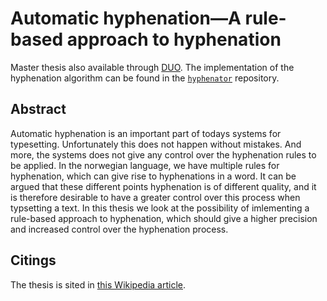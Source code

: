 # Automatic hyphenation—A rule-based approach to hyphenation

Master thesis also available through [DUO](https://www.duo.uio.no/handle/10852/44768?show=full). The implementation of the hyphenation algorithm can be found in the [`hyphenator`](https://github.com/eivindml/hyphenator) repository.

## Abstract

Automatic hyphenation is an important part of todays systems for typesetting. Unfortunately this does not happen without mistakes. And more, the systems does not give any control over the hyphenation rules to be applied. In the norwegian language, we have multiple rules for hyphenation, which can give rise to hyphenations in a word. It can be argued that these different points hyphenation is of different quality, and it is therefore desirable to have a greater control over this process when typsetting a text. In this thesis we look at the possibility of imlementing a rule-based approach to hyphenation, which should give a higher precision and increased control over the hyphenation process.

## Citings

The thesis is sited in [this Wikipedia article](https://no.wikipedia.org/wiki/Fuge-e).
